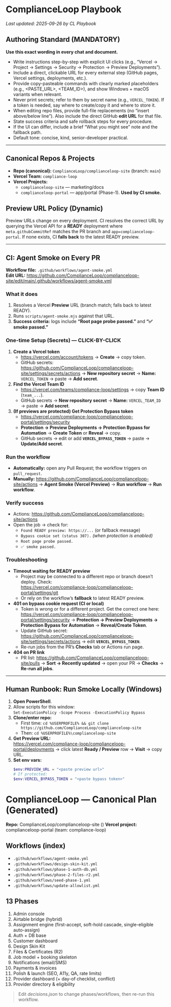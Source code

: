 # ComplianceLoop Playbook
_Last updated: 2025-09-26 by CL Playbook_

## Authoring Standard (MANDATORY)
**Use this exact wording in every chat and document.**

- Write instructions step-by-step with explicit UI clicks (e.g., “Vercel → Project → Settings → Security → Protection → Preview Deployments”).
- Include a direct, clickable URL for every external step (GitHub pages, Vercel settings, deployments, etc.).
- Provide copy-pasteable commands with clearly marked placeholders (e.g., <PASTE_URL>, <TEAM_ID>), and show Windows + macOS variants when relevant.
- Never print secrets; refer to them by secret name (e.g., `VERCEL_TOKEN`). If a token is needed, say where to create/copy it and where to store it.
- When editing repo files, provide full-file replacements (no “insert above/below line”). Also include the direct GitHub **edit URL** for that file.
- State success criteria and safe rollback steps for every procedure.
- If the UI can differ, include a brief “What you might see” note and the fallback path.
- Default tone: concise, kind, senior-developer practical.

---

## Canonical Repos & Projects
- **Repo (canonical):** `ComplianceLoop/complianceloop-site` (branch: `main`)
- **Vercel Team:** `compliance-loop`
- **Vercel Projects:**
  - `complianceloop-site` — marketing/docs
  - `complianceloop-portal` — app/portal (Phase-1). **Used by CI smoke.**

## Preview URL Policy (Dynamic)
Preview URLs change on every deployment. CI resolves the correct URL by querying the Vercel API for a **READY** deployment where `meta.githubCommitRef` matches the PR branch and `app=complianceloop-portal`. If none exists, CI **falls back** to the latest READY preview.

---

## CI: Agent Smoke on Every PR
**Workflow file:** `.github/workflows/agent-smoke.yml`  
**Edit URL:** https://github.com/ComplianceLoop/complianceloop-site/edit/main/.github/workflows/agent-smoke.yml

### What it does
1. Resolves a Vercel **Preview** URL (branch match; falls back to latest READY).
2. Runs `scripts/agent-smoke.mjs` against that URL.
3. **Success criteria:** logs include **“Root page probe passed.”** and **“✅ smoke passed.”**

### One-time Setup (Secrets) — CLICK-BY-CLICK
1. **Create a Vercel token**  
   - https://vercel.com/account/tokens → **Create** → copy token.  
   - GitHub secrets: https://github.com/ComplianceLoop/complianceloop-site/settings/secrets/actions → **New repository secret** → **Name:** `VERCEL_TOKEN` → paste → **Add secret**.
2. **Find the Vercel Team ID**  
   - https://vercel.com/teams/compliance-loop/settings → copy **Team ID** (`team_...`).  
   - GitHub secrets → **New repository secret** → **Name:** `VERCEL_TEAM_ID` → paste → **Add secret**.
3. **(If previews are protected) Get Protection Bypass token**  
   - https://vercel.com/compliance-loop/complianceloop-portal/settings/security  
   - **Protection → Preview Deployments → Protection Bypass for Automation** → **Create Token** or **Reveal** → copy.  
   - GitHub secrets → edit or add **`VERCEL_BYPASS_TOKEN`** → paste → **Update/Add secret**.

### Run the workflow
- **Automatically:** open any Pull Request; the workflow triggers on `pull_request`.  
- **Manually:** https://github.com/ComplianceLoop/complianceloop-site/actions → **Agent Smoke (Vercel Preview)** → **Run workflow** → **Run workflow**.

### Verify success
- Actions: https://github.com/ComplianceLoop/complianceloop-site/actions  
- Open the job → check for:
  - `Found READY preview: https://...` (or fallback message)  
  - `Bypass cookie set (status 307).` *(when protection is enabled)*  
  - `Root page probe passed.`  
  - `✅ smoke passed.`

### Troubleshooting
- **Timeout waiting for READY preview**  
  - Project may be connected to a different repo or branch doesn’t deploy. Check:  
    https://vercel.com/compliance-loop/complianceloop-portal/settings/git  
  - Or rely on the workflow’s **fallback** to latest READY preview.
- **401 on bypass cookie request (CI or local)**  
  - Token is wrong or for a different project. Get the correct one here:  
    https://vercel.com/compliance-loop/complianceloop-portal/settings/security → **Protection → Preview Deployments → Protection Bypass for Automation** → **Reveal/Create Token**.  
  - Update GitHub secret: https://github.com/ComplianceLoop/complianceloop-site/settings/secrets/actions → edit **`VERCEL_BYPASS_TOKEN`**.  
  - Re-run jobs from the PR’s **Checks** tab or Actions run page.
- **404 on PR link**  
  - PR list: https://github.com/ComplianceLoop/complianceloop-site/pulls → **Sort → Recently updated** → open your PR → **Checks** → **Re-run all jobs**.

---

## Human Runbook: Run Smoke Locally (Windows)
1. **Open PowerShell**.  
2. Allow scripts for this window:  
   `Set-ExecutionPolicy -Scope Process -ExecutionPolicy Bypass`
3. **Clone/enter repo:**  
   - First time: `cd %USERPROFILE% && git clone https://github.com/ComplianceLoop/complianceloop-site`  
   - Then: `cd %USERPROFILE%\complianceloop-site`
4. **Get Preview URL:**  
   https://vercel.com/compliance-loop/complianceloop-portal/deployments → click latest **Ready / Preview** row → **Visit** → copy URL.
5. **Set env vars:**  
   ```powershell
   $env:PREVIEW_URL = "<paste preview url>"
   # If protected:
   $env:VERCEL_BYPASS_TOKEN = "<paste bypass token>"

<!-- CL:START -->
# ComplianceLoop — Canonical Plan (Generated)

**Repo:** ComplianceLoop/complianceloop-site ()
**Vercel project:** complianceloop-portal (team: compliance-loop)

## Workflows (index)
- `.github/workflows/agent-smoke.yml`
- `.github/workflows/design-skin-kit.yml`
- `.github/workflows/phase-1-auth-db.yml`
- `.github/workflows/phase-2-files-r2.yml`
- `.github/workflows/seed-phase-1.yml`
- `.github/workflows/update-allowlist.yml`

## 13 Phases
1) Admin console
2) Airtable bridge (hybrid)
3) Assignment engine (first-accept, soft-hold cascade, single-eligible auto-assign)
4) Auth + DB base
5) Customer dashboard
6) Design Skin Kit
7) Files & Certificates (R2)
8) Job model + booking skeleton
9) Notifications (email/SMS)
10) Payments & invoices
11) Polish & launch (SEO, A11y, QA, rate limits)
12) Provider dashboard (+ day-of checklist, conflict)
13) Provider directory & eligibility

> Edit *decisions.json* to change phases/workflows, then re-run this workflow.
<!-- CL:END -->
